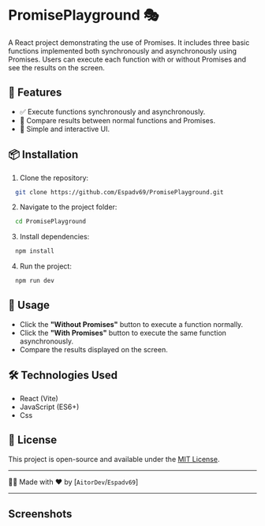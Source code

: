 # PromisePlayground 🎭

A React project demonstrating the use of Promises. It includes three basic functions implemented both synchronously and asynchronously using Promises. Users can execute each function with or without Promises and see the results on the screen.

## 🚀 Features

- ✅ Execute functions synchronously and asynchronously.
- 🔄 Compare results between normal functions and Promises.
- 🎨 Simple and interactive UI.

## 📦 Installation

1. Clone the repository:

```sh
  git clone https://github.com/Espadv69/PromisePlayground.git
```

2. Navigate to the project folder:

```sh
  cd PromisePlayground
```

3. Install dependencies:

```sh
  npm install
```

4. Run the project:

```sh
  npm run dev
```

## 📌 Usage

- Click the **"Without Promises"** button to execute a function normally.
- Click the **"With Promises"** button to execute the same function asynchronously.
- Compare the results displayed on the screen.

## 🛠️ Technologies Used

- React (Vite)
- JavaScript (ES6+)
- Css

## 📜 License

This project is open-source and available under the
[MIT License](https://opensource.org/license/mit).

---

👨‍💻 Made with ❤️ by [`AitorDev`/`Espadv69`]

---

## Screenshots
